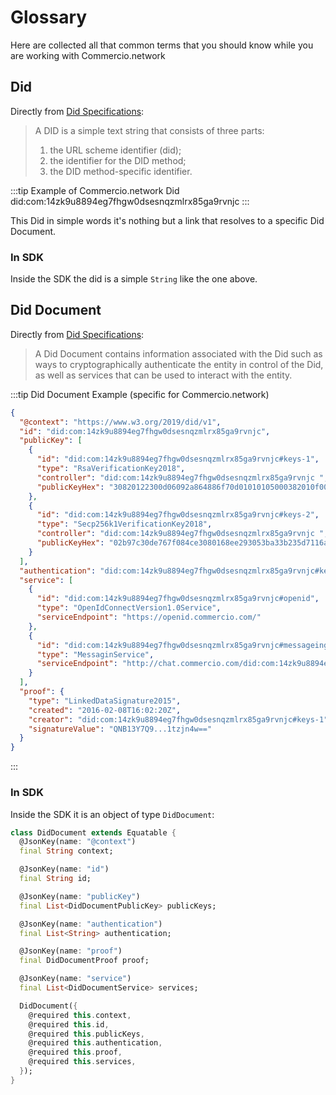 # Glossary
Here are collected all that common terms that you should know while you are working with Commercio.network

## Did 
Directly from [Did Specifications](https://w3c.github.io/did-core/):
> A DID is a simple text string that consists of three parts: 
> 1) the URL scheme identifier (did); 
> 2) the identifier for the DID method;
> 3) the DID method-specific identifier.

:::tip Example of Commercio.network Did
did:com:14zk9u8894eg7fhgw0dsesnqzmlrx85ga9rvnjc
:::

This Did in simple words it's nothing but a link that resolves to a specific Did Document.

### In SDK
Inside the SDK the did is a simple `String` like the one above.

## Did Document 
Directly from [Did Specifications](https://w3c.github.io/did-core/):
>A Did Document contains information associated with the Did such as ways to 
 cryptographically authenticate the entity in control of the Did, 
 as well as services that can be used to interact with the entity.

:::tip Did Document Example (specific for Commercio.network)
```json
{
  "@context": "https://www.w3.org/2019/did/v1",
  "id": "did:com:14zk9u8894eg7fhgw0dsesnqzmlrx85ga9rvnjc",
  "publicKey": [
    {
      "id": "did:com:14zk9u8894eg7fhgw0dsesnqzmlrx85ga9rvnjc#keys-1",
      "type": "RsaVerificationKey2018",
      "controller": "did:com:14zk9u8894eg7fhgw0dsesnqzmlrx85ga9rvnjc ",
      "publicKeyHex": "30820122300d06092a864886f70d01010105000382010f003082010a0282010100"
    },
    {
      "id": "did:com:14zk9u8894eg7fhgw0dsesnqzmlrx85ga9rvnjc#keys-2",
      "type": "Secp256k1VerificationKey2018",
      "controller": "did:com:14zk9u8894eg7fhgw0dsesnqzmlrx85ga9rvnjc ",
      "publicKeyHex": "02b97c30de767f084ce3080168ee293053ba33b235d7116a3263d29f1450936b71"
    }
  ],
  "authentication": "did:com:14zk9u8894eg7fhgw0dsesnqzmlrx85ga9rvnjc#keys-1",
  "service": [
    {
      "id": "did:com:14zk9u8894eg7fhgw0dsesnqzmlrx85ga9rvnjc#openid",
      "type": "OpenIdConnectVersion1.0Service",
      "serviceEndpoint": "https://openid.commercio.com/"
    },
    {
      "id": "did:com:14zk9u8894eg7fhgw0dsesnqzmlrx85ga9rvnjc#messageing",
      "type": "MessaginService",
      "serviceEndpoint": "http://chat.commercio.com/did:com:14zk9u8894eg7fhgw0dsesnqzmlrx85ga9rvnjc"
    }
  ],
  "proof": {
    "type": "LinkedDataSignature2015",
    "created": "2016-02-08T16:02:20Z",
    "creator": "did:com:14zk9u8894eg7fhgw0dsesnqzmlrx85ga9rvnjc#keys-1",
    "signatureValue": "QNB13Y7Q9...1tzjn4w=="
  }
}
```
:::
### In SDK
Inside the SDK it is an object of type `DidDocument`:  
```dart
class DidDocument extends Equatable {
  @JsonKey(name: "@context")
  final String context;

  @JsonKey(name: "id")
  final String id;

  @JsonKey(name: "publicKey")
  final List<DidDocumentPublicKey> publicKeys;

  @JsonKey(name: "authentication")
  final List<String> authentication;

  @JsonKey(name: "proof")
  final DidDocumentProof proof;

  @JsonKey(name: "service")
  final List<DidDocumentService> services;

  DidDocument({
    @required this.context,
    @required this.id,
    @required this.publicKeys,
    @required this.authentication,
    @required this.proof,
    @required this.services,
  });
}
```

